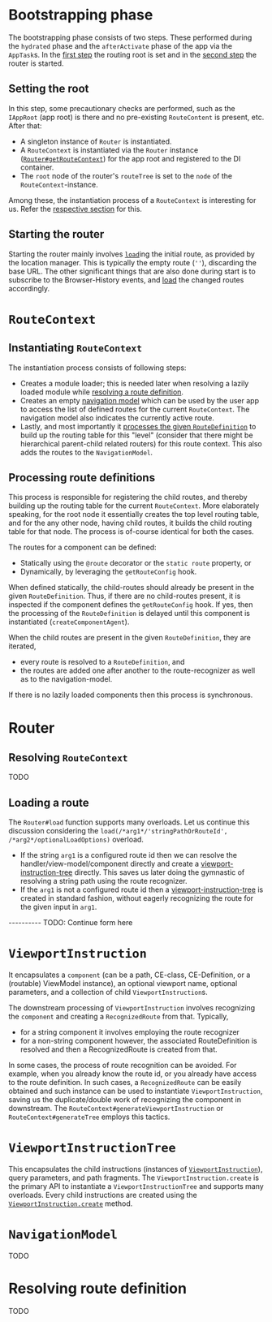 # Bootstrapping phase

The bootstrapping phase consists of two steps.
These performed during the `hydrated` phase and the `afterActivate` phase of the app via the `AppTask`s.
In the [first step](#setting-the-root) the routing root is set and in the [second step](#starting-the-router) the router is started.

## Setting the root

In this step, some precautionary checks are performed, such as the `IAppRoot` (app root) is there and no pre-existing `RouteContent` is present, etc.
After that:

- A singleton instance of `Router` is instantiated.
- A `RouteContext` is instantiated via the `Router` instance ([`Router#getRouteContext`](#resolving-routecontext)) for the app root and registered to the DI container.
- The `root` node of the router's `routeTree` is set to the `node` of the `RouteContext`-instance.

Among these, the instantiation process of a `RouteContext` is interesting for us. Refer the [respective section](#instantiating-routecontext) for this.

## Starting the router

Starting the router mainly involves [`load`](#loading-a-route)ing the initial route, as provided by the location manager.
This is typically the empty route (`''`), discarding the base URL.
The other significant things that are also done during start is to subscribe to the Browser-History events, and [load](#loading-a-route) the changed routes accordingly.

# `RouteContext`

## Instantiating `RouteContext`

The instantiation process consists of following steps:

- Creates a module loader; this is needed later when resolving a lazily loaded module while [resolving a route definition](#resolving-route-definition).
- Creates an empty [navigation model](#navigationmodel) which can be used by the user app to access the list of defined routes for the current `RouteContext`. The navigation model also indicates the currently active route.
- Lastly, and most importantly it [processes the given `RouteDefinition`](#processing-route-definitions) to build up the routing table for this "level" (consider that there might be hierarchical parent-child related routers) for this route context. This also adds the routes to the `NavigationModel`.

## Processing route definitions

This process is responsible for registering the child routes, and thereby building up the routing table for the current `RouteContext`.
More elaborately speaking, for the root node it essentially creates the top level routing table, and for the any other node, having child routes, it builds the child routing table for that node.
The process is of-course identical for both the cases.

The routes for a component can be defined:
- Statically using the `@route` decorator or the `static route` property, or
- Dynamically, by leveraging the `getRouteConfig` hook.

When defined statically, the child-routes should already be present in the given `RouteDefinition`.
Thus, if there are no child-routes present, it is inspected if the component defines the `getRouteConfig` hook.
If yes, then the processing of the `RouteDefinition` is delayed until this component is instantiated (`createComponentAgent`).

When the child routes are present in the given `RouteDefinition`, they are iterated,

- every route is resolved to a `RouteDefinition`, and
- the routes are added one after another to the route-recognizer as well as to the navigation-model.

If there is no lazily loaded components then this process is synchronous.

# Router

## Resolving `RouteContext`

TODO

## Loading a route

The `Router#load` function supports many overloads.
Let us continue this discussion considering the `load(/*arg1*/'stringPathOrRouteId', /*arg2*/optionalLoadOptions)` overload.

- If the string `arg1` is a configured route id then we can resolve the handler/view-model/component directly and create a [viewport-instruction-tree](#viewportinstructiontree) directly. This saves us later doing the gymnastic of resolving a string path using the route recognizer.
- If the `arg1` is not a configured route id then a [viewport-instruction-tree](#viewportinstructiontree) is created in standard fashion, without eagerly recognizing the route for the given input in `arg1`.

---------- TODO: Continue form here

# `ViewportInstruction`

It encapsulates a `component` (can be a path, CE-class, CE-Definition, or a (routable) ViewModel instance), an optional viewport name, optional parameters, and a collection of child `ViewportInstruction`s.

The downstream processing of `ViewportInstruction` involves recognizing the `component` and creating a `RecognizedRoute` from that.
Typically,
- for a string component it involves employing the route recognizer
- for a non-string component however, the associated RouteDefinition is resolved
and then a RecognizedRoute is created from that.

In some cases, the process of route recognition can be avoided.
For example, when you already know the route id, or you already have access to the route definition.
In such cases, a `RecognizedRoute` can be easily obtained and such instance can be used to instantiate `ViewportInstruction`, saving us the duplicate/double work of recognizing the component in downstream.
The `RouteContext#generateViewportInstruction` or `RouteContext#generateTree` employs this tactics.

# `ViewportInstructionTree`

This encapsulates the child instructions (instances of [`ViewportInstruction`](#viewportinstruction)), query parameters, and path fragments.
The `ViewportInstruction.create` is the primary API to instantiate a `ViewportInstructionTree` and supports many overloads.
Every child instructions are created using the [`ViewportInstruction.create`](#viewportinstruction) method.

# `NavigationModel`

TODO

# Resolving route definition

TODO

